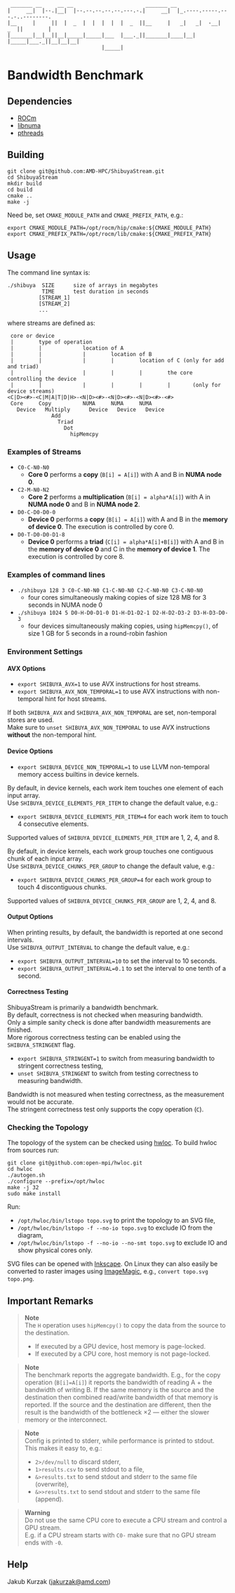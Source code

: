 ```
 _______ __     __ __                       _______ __
|     __|  |--.|__|  |--.--.--.--.--.---.-.|     __|  |_.----.-----.---.-..--------.
|__     |     ||  |  _  |  |  |  |  |  _  ||__     |   _|   _|  -__|  _  ||        |
|_______|__|__||__|_____|_____|___  |___._||_______|____|__| |_____|___._||__|__|__|
                              |_____|
```
# Bandwidth Benchmark

## Dependencies

* [ROCm][]
* [libnuma][]
* [pthreads][]

## Building

```
git clone git@github.com:AMD-HPC/ShibuyaStream.git
cd ShibuyaStream
mkdir build
cd build
cmake ..
make -j
```

Need be, set `CMAKE_MODULE_PATH` and `CMAKE_PREFIX_PATH`, e.g.:

```
export CMAKE_MODULE_PATH=/opt/rocm/hip/cmake:${CMAKE_MODULE_PATH}
export CMAKE_PREFIX_PATH=/opt/rocm/lib/cmake:${CMAKE_PREFIX_PATH}
```

## Usage

The command line syntax is:

```
./shibuya  SIZE      size of arrays in megabytes
           TIME      test duration in seconds
          [STREAM_1]
          [STREAM_2]
          ...
```

where streams are defined as:

```
 core or device
 |        type of operation
 |        |             location of A
 |        |             |        location of B
 |        |             |        |        location of C (only for add and triad)
 |        |             |        |        |        the core controlling the device
 |        |             |        |        |        |       (only for device streams)
<C|D><#>-<C|M|A|T|D|H>-<N|D><#>-<N|D><#>-<N|D><#>-<#>
 Core     Copy          NUMA     NUMA     NUMA
   Device   Multiply      Device   Device   Device
              Add
                Triad
                  Dot
                    hipMemcpy
```

### Examples of Streams

* `C0-C-N0-N0`
  * **Core 0** performs a **copy** (`B[i] = A[i]`) with A and B in **NUMA node 0**.
* `C2-M-N0-N2`
  * **Core 2** performs a **multiplication** (`B[i] = alpha*A[i]`) with A in **NUMA node 0** and B in **NUMA node 2**.
* `D0-C-D0-D0-0`
  * **Device 0** performs a **copy** (`B[i] = A[i]`) with A and B in the **memory of device 0**.
    The execution is controlled by core 0.
* `D0-T-D0-D0-D1-8`
  * **Device 0** performs a **triad** (`C[i] = alpha*A[i]+B[i]`) with A and B in the **memory of device 0** and C in the **memory of device 1**.
    The execution is controlled by core 8.

### Examples of command lines

* `./shibuya 128 3 C0-C-N0-N0 C1-C-N0-N0 C2-C-N0-N0 C3-C-N0-N0`
  * four cores simultaneously making copies of size 128 MB for 3 seconds in NUMA node 0
* `./shibuya 1024 5 D0-H-D0-D1-0 D1-H-D1-D2-1 D2-H-D2-D3-2 D3-H-D3-D0-3`
  * four devices simultaneously making copies, using `hipMemcpy()`, of size 1 GB for 5 seconds in a round-robin fashion

### Environment Settings

#### AVX Options

* `export SHIBUYA_AVX=1` to use AVX instructions for host streams.
* `export SHIBUYA_AVX_NON_TEMPORAL=1` to use AVX instructions with non-temporal hint for host streams.

If both `SHIBUYA_AVX` and `SHIBUYA_AVX_NON_TEMPORAL` are set, non-temporal stores are used.\
Make sure to `unset SHIBUYA_AVX_NON_TEMPORAL` to use AVX instructions **without** the non-temporal hint.

#### Device Options

* `export SHIBUYA_DEVICE_NON_TEMPORAL=1` to use LLVM non-temporal memory access builtins in device kernels.

By default, in device kernels, each work item touches one element of each input array.\
Use `SHIBUYA_DEVICE_ELEMENTS_PER_ITEM` to change the default value, e.g.:

* `export SHIBUYA_DEVICE_ELEMENTS_PER_ITEM=4` for each work item to touch 4 consecutive elements.

Supported values of `SHIBUYA_DEVICE_ELEMENTS_PER_ITEM` are 1, 2, 4, and 8.

By default, in device kernels, each work group touches one contiguous chunk of each input array.\
Use `SHIBUYA_DEVICE_CHUNKS_PER_GROUP` to change the default value, e.g.:

* `export SHIBUYA_DEVICE_CHUNKS_PER_GROUP=4` for each work group to touch 4 discontiguous chunks.

Supported values of `SHIBUYA_DEVICE_CHUNKS_PER_GROUP` are 1, 2, 4, and 8.

#### Output Options

When printing results, by default, the bandwidth is reported at one second intervals.\
Use `SHIBUYA_OUTPUT_INTERVAL` to change the default value, e.g.:

* `export SHIBUYA_OUTPUT_INTERVAL=10` to set the interval to 10 seconds.
* `export SHIBUYA_OUTPUT_INTERVAL=0.1` to set the interval to one tenth of a second.

#### Correctness Testing

ShibuyaStream is primarily a bandwidth benchmark.\
By default, correctness is not checked when measuring bandwidth.\
Only a simple sanity check is done after bandwidth measurements are finished.\
More rigorous correctness testing can be enabled using the `SHIBUYA_STRINGENT` flag.

* `export SHIBUYA_STRINGENT=1` to switch from measuring bandwidth to stringent correctness testing,
* `unset SHIBUYA_STRINGENT` to switch from testing correctness to measuring bandwidth.

Bandwidth is not measured when testing correctness, as the measurement would not be accurate.\
The stringent correctness test only supports the copy operation (`C`).

### Checking the Topology

The topology of the system can be checked using [hwloc][].
To build hwloc from sources run:

```
git clone git@github.com:open-mpi/hwloc.git
cd hwloc
./autogen.sh
./configure --prefix=/opt/hwloc
make -j 32
sudo make install
```

Run:
* `/opt/hwloc/bin/lstopo topo.svg` to print the topology to an SVG file,
* `/opt/hwloc/bin/lstopo -f --no-io topo.svg` to exclude IO from the diagram,
* `/opt/hwloc/bin/lstopo -f --no-io --no-smt topo.svg` to exclude IO and show physical cores only.

SVG files can be opened with [Inkscape].
On Linux they can also easily be converted to raster images using [ImageMagic], e.g., `convert topo.svg topo.png`.

## Important Remarks

> **Note**\
> The `H` operation uses `hipMemcpy()` to copy the data from the source to the destination.
> * If executed by a GPU device, host memory is page-locked.
> * If executed by a CPU core, host memory is not page-locked.

> **Note**\
> The benchmark reports the aggregate bandwidth.
> E.g., for the copy operation (`B[i]=A[i]`) it reports the bandwidth of reading A + the bandwidth of writing B.
> If the same memory is the source and the destination then combined read/write bandwidth of that memory is reported.
> If the source and the destination are different, then the result is the bandwidth of the bottleneck ×2
> — either the slower memory or the interconnect.

> **Note**\
> Config is printed to stderr, while performance is printed to stdout. This makes it easy to, e.g.:
> * `2>/dev/null` to discard stderr,
> * `1>results.csv` to send stdout to a file,
> * `&>results.txt` to send stdout and stderr to the same file (overwrite),
> * `&>>results.txt` to send stdout and stderr to the same file (append).

> **Warning**\
> Do not use the same CPU core to execute a CPU stream and control a GPU stream.\
> E.g. if a CPU stream starts with `C0-` make sure that no GPU stream ends with `-0`.

## Help

Jakub Kurzak (<jakurzak@amd.com>)

[ROCm]: https://github.com/RadeonOpenCompute/ROCm
[libnuma]: https://linux.die.net/man/3/numa
[pthreads]: https://linux.die.net/man/7/pthreads
[hwloc]: https://www.open-mpi.org/projects/hwloc/
[Inkscape]: https://inkscape.org/
[ImageMagic]: https://imagemagick.org/index.php
